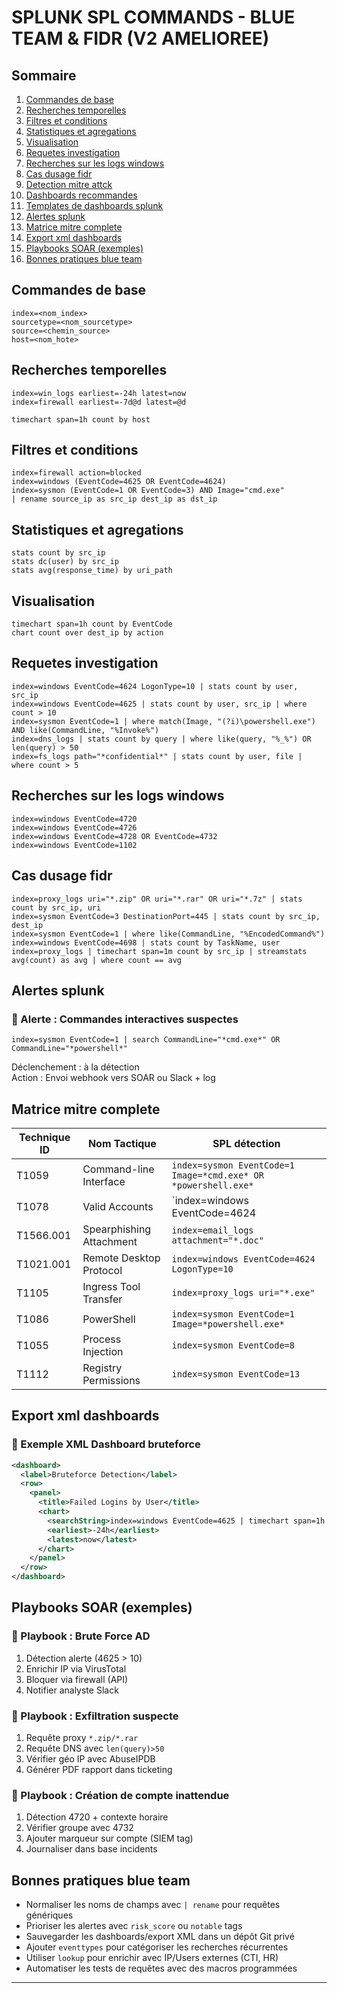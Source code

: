 
# SPLUNK SPL COMMANDS - BLUE TEAM & FIDR (V2 AMELIOREE)

## Sommaire
1. [Commandes de base](#commandes-de-base)
2. [Recherches temporelles](#recherches-temporelles)
3. [Filtres et conditions](#filtres-et-conditions)
4. [Statistiques et agregations](#statistiques-et-agregations)
5. [Visualisation](#visualisation)
6. [Requetes investigation](#requetes-investigation)
7. [Recherches sur les logs windows](#recherches-sur-les-logs-windows)
8. [Cas dusage fidr](#cas-dusage-fidr)
9. [Detection mitre attck](#detection-mitre-attck)
10. [Dashboards recommandes](#dashboards-recommandes)
11. [Templates de dashboards splunk](#templates-de-dashboards-splunk)
12. [Alertes splunk](#alertes-splunk)
13. [Matrice mitre complete](#matrice-mitre-complete)
14. [Export xml dashboards](#export-xml-dashboards)
15. [Playbooks SOAR (exemples)](#playbooks-soar-exemples)
16. [Bonnes pratiques blue team](#bonnes-pratiques-blue-team)

## Commandes de base
```spl
index=<nom_index>
sourcetype=<nom_sourcetype>
source=<chemin_source>
host=<nom_hote>
```

## Recherches temporelles
```spl
index=win_logs earliest=-24h latest=now
index=firewall earliest=-7d@d latest=@d
```
```spl
timechart span=1h count by host
```

## Filtres et conditions
```spl
index=firewall action=blocked
index=windows (EventCode=4625 OR EventCode=4624)
index=sysmon (EventCode=1 OR EventCode=3) AND Image="cmd.exe"
| rename source_ip as src_ip dest_ip as dst_ip
```

## Statistiques et agregations
```spl
stats count by src_ip
stats dc(user) by src_ip
stats avg(response_time) by uri_path
```

## Visualisation
```spl
timechart span=1h count by EventCode
chart count over dest_ip by action
```

## Requetes investigation
```spl
index=windows EventCode=4624 LogonType=10 | stats count by user, src_ip
index=windows EventCode=4625 | stats count by user, src_ip | where count > 10
index=sysmon EventCode=1 | where match(Image, "(?i)\powershell.exe") AND like(CommandLine, "%Invoke%")
index=dns_logs | stats count by query | where like(query, "%_%") OR len(query) > 50
index=fs_logs path="*confidential*" | stats count by user, file | where count > 5
```

## Recherches sur les logs windows
```spl
index=windows EventCode=4720
index=windows EventCode=4726
index=windows EventCode=4728 OR EventCode=4732
index=windows EventCode=1102
```

## Cas dusage fidr
```spl
index=proxy_logs uri="*.zip" OR uri="*.rar" OR uri="*.7z" | stats count by src_ip, uri
index=sysmon EventCode=3 DestinationPort=445 | stats count by src_ip, dest_ip
index=sysmon EventCode=1 | where like(CommandLine, "%EncodedCommand%")
index=windows EventCode=4698 | stats count by TaskName, user
index=proxy_logs | timechart span=1m count by src_ip | streamstats avg(count) as avg | where count == avg
```

## Alertes splunk

### 🔔 Alerte : Commandes interactives suspectes
```spl
index=sysmon EventCode=1 | search CommandLine="*cmd.exe*" OR CommandLine="*powershell*"
```
Déclenchement : à la détection  
Action : Envoi webhook vers SOAR ou Slack + log

## Matrice mitre complete

| Technique ID | Nom Tactique             | SPL détection                                                  |
|--------------|--------------------------|-----------------------------------------------------------------|
| T1059        | Command-line Interface   | `index=sysmon EventCode=1 Image=*cmd.exe* OR *powershell.exe*` |
| T1078        | Valid Accounts           | `index=windows EventCode=4624 | stats dc(src_ip) by user`       |
| T1566.001    | Spearphishing Attachment | `index=email_logs attachment="*.doc"`                           |
| T1021.001    | Remote Desktop Protocol  | `index=windows EventCode=4624 LogonType=10`                     |
| T1105        | Ingress Tool Transfer    | `index=proxy_logs uri="*.exe"`                                 |
| T1086        | PowerShell               | `index=sysmon EventCode=1 Image=*powershell.exe*`               |
| T1055        | Process Injection        | `index=sysmon EventCode=8`                                      |
| T1112        | Registry Permissions     | `index=sysmon EventCode=13`                                     |

## Export xml dashboards

### 🧾 Exemple XML Dashboard bruteforce
```xml
<dashboard>
  <label>Bruteforce Detection</label>
  <row>
    <panel>
      <title>Failed Logins by User</title>
      <chart>
        <searchString>index=windows EventCode=4625 | timechart span=1h count by user</searchString>
        <earliest>-24h</earliest>
        <latest>now</latest>
      </chart>
    </panel>
  </row>
</dashboard>
```

## Playbooks SOAR (exemples)

### 📘 Playbook : Brute Force AD
1. Détection alerte (4625 > 10)
2. Enrichir IP via VirusTotal
3. Bloquer via firewall (API)
4. Notifier analyste Slack

### 🧩 Playbook : Exfiltration suspecte
1. Requête proxy `*.zip/*.rar`
2. Requête DNS avec `len(query)>50`
3. Vérifier géo IP avec AbuseIPDB
4. Générer PDF rapport dans ticketing

### 📕 Playbook : Création de compte inattendue
1. Détection 4720 + contexte horaire
2. Vérifier groupe avec 4732
3. Ajouter marqueur sur compte (SIEM tag)
4. Journaliser dans base incidents

## Bonnes pratiques blue team

- Normaliser les noms de champs avec `| rename` pour requêtes génériques
- Prioriser les alertes avec `risk_score` ou `notable` tags
- Sauvegarder les dashboards/export XML dans un dépôt Git privé
- Ajouter `eventtypes` pour catégoriser les recherches récurrentes
- Utiliser `lookup` pour enrichir avec IP/Users externes (CTI, HR)
- Automatiser les tests de requêtes avec des macros programmées

---
